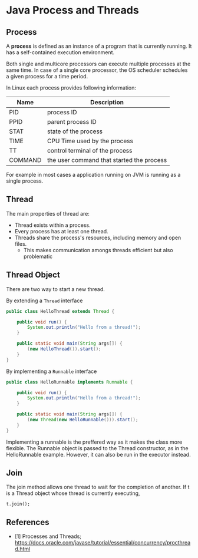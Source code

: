 # Java Process and Threads

## Process

A **process** is defined as an instance of a program that is currently running. It has a self-contained execution environment.

Both single and multicore processors can execute multiple processes at the same time. In case of a single core processor, the OS scheduler schedules a given process for a time period.

In Linux each process provides following information:

| Name    | Description                               |
| ------- | ----------------------------------------- |
| PID     | process ID                                |
| PPID    | parent process ID                         |
| STAT    | state of the process                      |
| TIME    | CPU Time used by the process              |
| TT      | control terminal of the process           |
| COMMAND | the user command that started the process |

For example in most cases a application running on JVM is running as a single process.

## Thread

The main properties of thread are:

- Thread exists within a process.
- Every process has at least one thread.
- Threads share the process's resources, including memory and open files.
  - This makes communication amongs threads efficient but also problematic

## Thread Object

There are two way to start a new thread.

By extending a `Thread` interface

```Java
public class HelloThread extends Thread {

    public void run() {
        System.out.println("Hello from a thread!");
    }

    public static void main(String args[]) {
        (new HelloThread()).start();
    }
}
```

By implementing a `Runnable` interface

```Java
public class HelloRunnable implements Runnable {

    public void run() {
        System.out.println("Hello from a thread!");
    }

    public static void main(String args[]) {
        (new Thread(new HelloRunnable())).start();
    }
}
```

Implementing a runnable is the preffered way as it makes the class more flexible. The Runnable object is passed to the Thread constructor, as in the HelloRunnable example. However, it can also be run in the executor instead.

## Join

The join method allows one thread to wait for the completion of another. If t is a Thread object whose thread is currently executing,

`t.join();`

## References

- [1] Processes and Threads; <https://docs.oracle.com/javase/tutorial/essential/concurrency/procthread.html>
